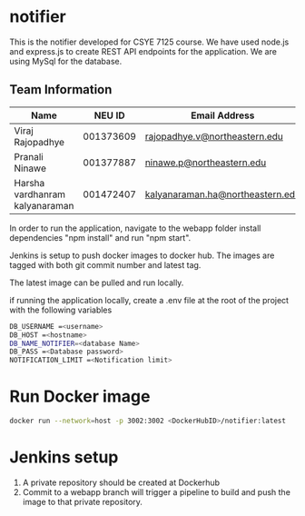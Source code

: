 # notifier
This is the notifier developed for CSYE 7125 course. We have used node.js and express.js to create REST API endpoints for the application. We are using MySql for the database.
## Team Information

| Name | NEU ID | Email Address |
| --- | --- | --- |
| Viraj Rajopadhye| 001373609 | rajopadhye.v@northeastern.edu |
| Pranali Ninawe | 001377887 | ninawe.p@northeastern.edu |
| Harsha vardhanram kalyanaraman | 001472407 | kalyanaraman.ha@northeastern.edu | 

In order to run the application, navigate to the webapp folder install dependencies "npm install" and run "npm start".

Jenkins is setup to push docker images to docker hub. The images are tagged with both git commit number and latest tag.

The latest image can be pulled and run locally.

if running the application locally, create a .env file at the root of the project with the following variables

```bash
DB_USERNAME =<username>
DB_HOST =<hostname>
DB_NAME_NOTIFIER=<database Name>
DB_PASS =<Database password>
NOTIFICATION_LIMIT =<Notification limit>
```

# Run Docker image
```bash
docker run --network=host -p 3002:3002 <DockerHubID>/notifier:latest 
```

# Jenkins setup
1. A private repository should be created at Dockerhub
2. Commit to a webapp branch will trigger a pipeline to build and push the image to that private repository.
